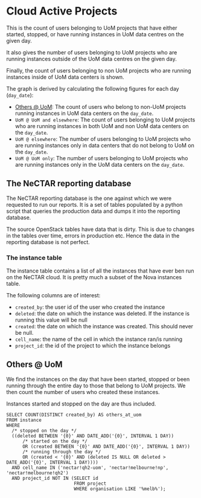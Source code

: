 # Cloud Active Projects

This is the count of users belonging to UoM projects that have either started, 
stopped, or have running instances in UoM data centres on the given day.

It also gives the number of users belonging to UoM projects who are running
instances outside of the UoM data centres on the given day.

Finally, the count of users belonging to non UoM projects who are running 
instances inside of UoM data centers is shown.

The graph is derived by calculating the following figures for each day 
(`day_date`):

* [Others @ UoM](#others_at_uom): The count of users who belong to non-UoM 
  projects running instances in UoM data centers on the `day_date`.
* `UoM @ UoM and elsewhere`: The count of users belonging to UoM projects who 
  are running instances in both UoM and non UoM data centers on the `day_date`. 
* `UoM @ elsewhere`: The number of users belonging to UoM projects who are 
  running instances only in data centers that do not belong to UoM on 
  the `day_date`.
* `UoM @ UoM only`: The number of users belonging to UoM projects who are 
  running instances only in the UoM data centers on the `day_date`.
  
## The NeCTAR reporting database

The NeCTAR reporting database is the one against which we were requested
to run our reports. It is a set of tables populated by a python script that 
queries the production data and dumps it into the reporting database.

The source OpenStack tables have data that is dirty. This is due to changes
in the tables over time, errors in production etc. Hence the data in the
reporting database is not perfect.

### The instance table
  
The instance table contains a list of all the instances that have ever ben run 
on the NeCTAR cloud. It is pretty much a subset of the Nova instances table.

The following columns are of interest:

* `created_by`: the user id of the user who created the instance
* `deleted`: the date on which the instance was deleted. If the instance
  is running this value will be null
* `created`: the date on which the instance was created. This should never
  be null.
* `cell_name`: the name of the cell in which the instance ran/is running
* `project_id`: the id of the project to which the instance belongs

## Others @ UoM

We find the instances on the day that have been started, stopped or been
running through the entire day to those that belong to UoM projects. We
then count the number of users who created these instances.

Instances started and stopped on the day are thus included.

```mysql
SELECT COUNT(DISTINCT created_by) AS others_at_uom
FROM instance
WHERE
  /* stopped on the day */
  ((deleted BETWEEN '{0}' AND DATE_ADD('{0}', INTERVAL 1 DAY))
      /* started on the day */
      OR (created BETWEEN '{0}' AND DATE_ADD('{0}', INTERVAL 1 DAY))
      /* running through the day */
      OR (created < '{0}' AND (deleted IS NULL OR deleted > DATE_ADD('{0}', INTERVAL 1 DAY))))
  AND cell_name IN ('nectar!qh2-uom', 'nectar!melbourne!np', 'nectar!melbourne!qh2')
  AND project_id NOT IN (SELECT id
                         FROM project
                         WHERE organisation LIKE '%melb%');
```
